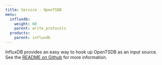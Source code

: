 ```yaml
---
title: Service - OpenTSDB
menu:
  influxdb:
    weight: 60
    parent: write_protocols
  products:
    parent: influxdb
---
```


InfluxDB provides an easy way to hook up OpenTSDB as an input source. See the [README on Github](https://github.com/influxdb/influxdb/blob/master/services/opentsdb/README.md) for more information.
